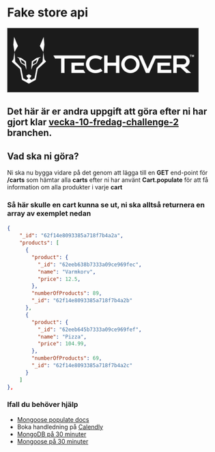 # Fake store api

![alt text](./logo.png)

## Det här är er andra uppgift att göra efter ni har gjort klar [vecka-10-fredag-challenge-2](https://github.com/MMR-Solutions-AB/fake-store-api/tree/vecka-10-fredag-challenge-2) branchen.

## Vad ska ni göra?

Ni ska nu bygga vidare på det genom att lägga till en **GET** end-point för **/carts** som hämtar alla **carts** efter ni har använt **Cart.populate** för att få information om alla produkter i varje **cart**

### Så här skulle en **cart** kunna se ut, ni ska alltså returnera en array av exemplet nedan

```json
{
    "_id": "62f14e8093385a718f7b4a2a",
    "products": [
      {
        "product": {
          "_id": "62eeb638b7333a09ce969fec",
          "name": "Varmkorv",
          "price": 12.5,
        },
        "numberOfProducts": 89,
        "_id": "62f14e8093385a718f7b4a2b"
      },
      {
        "product": {
          "_id": "62eeb645b7333a09ce969fef",
          "name": "Pizza",
          "price": 104.99,
        },
        "numberOfProducts": 69,
        "_id": "62f14e8093385a718f7b4a2c"
      }
    ]
},
```

### Ifall du behöver hjälp

-   [Mongoose populate docs](https://mongoosejs.com/docs/populate.html)
-   Boka handledning på [Calendly](https://calendly.com)
-   [MongoDB på 30 minuter](https://youtu.be/ofme2o29ngU)
-   [Mongoose på 30 minuter](https://youtu.be/DZBGEVgL2eE)
